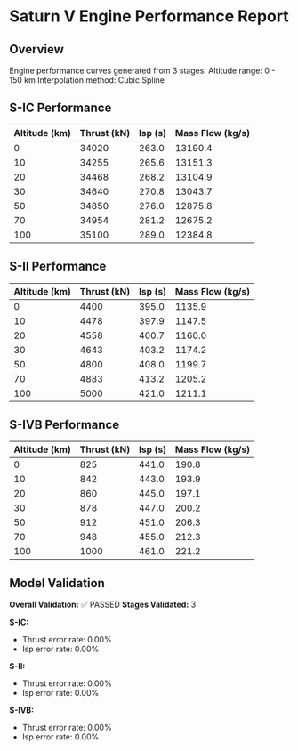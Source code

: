 # Saturn V Engine Performance Report

## Overview
Engine performance curves generated from 3 stages.
Altitude range: 0 - 150 km
Interpolation method: Cubic Spline

## S-IC Performance

| Altitude (km) | Thrust (kN) | Isp (s) | Mass Flow (kg/s) |
|---------------|-------------|---------|------------------|
| 0 | 34020 | 263.0 | 13190.4 |
| 10 | 34255 | 265.6 | 13151.3 |
| 20 | 34468 | 268.2 | 13104.9 |
| 30 | 34640 | 270.8 | 13043.7 |
| 50 | 34850 | 276.0 | 12875.8 |
| 70 | 34954 | 281.2 | 12675.2 |
| 100 | 35100 | 289.0 | 12384.8 |

## S-II Performance

| Altitude (km) | Thrust (kN) | Isp (s) | Mass Flow (kg/s) |
|---------------|-------------|---------|------------------|
| 0 | 4400 | 395.0 | 1135.9 |
| 10 | 4478 | 397.9 | 1147.5 |
| 20 | 4558 | 400.7 | 1160.0 |
| 30 | 4643 | 403.2 | 1174.2 |
| 50 | 4800 | 408.0 | 1199.7 |
| 70 | 4883 | 413.2 | 1205.2 |
| 100 | 5000 | 421.0 | 1211.1 |

## S-IVB Performance

| Altitude (km) | Thrust (kN) | Isp (s) | Mass Flow (kg/s) |
|---------------|-------------|---------|------------------|
| 0 | 825 | 441.0 | 190.8 |
| 10 | 842 | 443.0 | 193.9 |
| 20 | 860 | 445.0 | 197.1 |
| 30 | 878 | 447.0 | 200.2 |
| 50 | 912 | 451.0 | 206.3 |
| 70 | 948 | 455.0 | 212.3 |
| 100 | 1000 | 461.0 | 221.2 |

## Model Validation

**Overall Validation:** ✅ PASSED
**Stages Validated:** 3

**S-IC:**
- Thrust error rate: 0.00%
- Isp error rate: 0.00%

**S-II:**
- Thrust error rate: 0.00%
- Isp error rate: 0.00%

**S-IVB:**
- Thrust error rate: 0.00%
- Isp error rate: 0.00%
